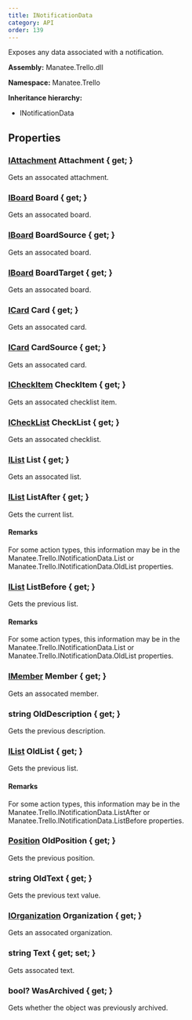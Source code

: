 ```yaml
---
title: INotificationData
category: API
order: 139
---
```


Exposes any data associated with a notification.

**Assembly:** Manatee.Trello.dll

**Namespace:** Manatee.Trello

**Inheritance hierarchy:**

- INotificationData

## Properties

### [IAttachment](../IAttachment#iattachment) Attachment { get; }

Gets an assocated attachment.

### [IBoard](../IBoard#iboard) Board { get; }

Gets an assocated board.

### [IBoard](../IBoard#iboard) BoardSource { get; }

Gets an assocated board.

### [IBoard](../IBoard#iboard) BoardTarget { get; }

Gets an assocated board.

### [ICard](../ICard#icard) Card { get; }

Gets an assocated card.

### [ICard](../ICard#icard) CardSource { get; }

Gets an assocated card.

### [ICheckItem](../ICheckItem#icheckitem) CheckItem { get; }

Gets an assocated checklist item.

### [ICheckList](../ICheckList#ichecklist) CheckList { get; }

Gets an assocated checklist.

### [IList](../IList#ilist) List { get; }

Gets an assocated list.

### [IList](../IList#ilist) ListAfter { get; }

Gets the current list.

#### Remarks

For some action types, this information may be in the Manatee.Trello.INotificationData.List or Manatee.Trello.INotificationData.OldList properties.

### [IList](../IList#ilist) ListBefore { get; }

Gets the previous list.

#### Remarks

For some action types, this information may be in the Manatee.Trello.INotificationData.List or Manatee.Trello.INotificationData.OldList properties.

### [IMember](../IMember#imember) Member { get; }

Gets an assocated member.

### string OldDescription { get; }

Gets the previous description.

### [IList](../IList#ilist) OldList { get; }

Gets the previous list.

#### Remarks

For some action types, this information may be in the Manatee.Trello.INotificationData.ListAfter or Manatee.Trello.INotificationData.ListBefore properties.

### [Position](../Position#position) OldPosition { get; }

Gets the previous position.

### string OldText { get; }

Gets the previous text value.

### [IOrganization](../IOrganization#iorganization) Organization { get; }

Gets an assocated organization.

### string Text { get; set; }

Gets assocated text.

### bool? WasArchived { get; }

Gets whether the object was previously archived.

